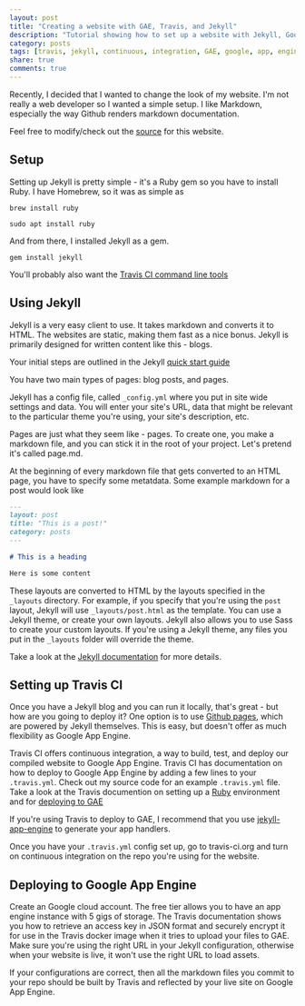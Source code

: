 ```yaml
---
layout: post
title: "Creating a website with GAE, Travis, and Jekyll"
description: "Tutorial showing how to set up a website with Jekyll, Google App Engine, deployed by Travis CI"
category: posts
tags: [travis, jekyll, continuous, integration, GAE, google, app, engine]
share: true
comments: true
---
```


Recently, I decided that I wanted to change the look of my website. I'm
not really a web developer so I wanted a simple setup. I like Markdown,
especially the way Github renders markdown documentation.

Feel free to modify/check out the [source](https://github.com/afnanenayet/personal_blog)
for this website.

## Setup

Setting up Jekyll is pretty simple - it's a Ruby gem so you have to
install Ruby. I have Homebrew, so it was as simple as

    brew install ruby

    sudo apt install ruby

And from there, I installed Jekyll as a gem.

    gem install jekyll

You'll probably also want the [Travis CI command line tools](https://github.com/travis-ci/travis.rb)

## Using Jekyll

Jekyll is a very easy client to use. It takes markdown and converts it to HTML.
The websites are static, making them fast as a nice bonus. Jekyll is primarily
designed for written content like this - blogs.

Your initial steps are outlined in the Jekyll
[quick start guide](https://jekyllrb.com/docs/quickstart/)

You have two main types of pages: blog posts, and pages.

Jekyll has a config file, called `_config.yml` where you put in site wide
settings and data. You will enter your site's URL, data that might be relevant
to the particular theme you're using, your site's description, etc.

Pages are just what they seem like - pages. To create one, you make a markdown
file, and you can stick it in the root of your project. Let's pretend it's
called page.md.

At the beginning of every markdown file that gets converted to an HTML page,
you have to specify some metatdata. Some example markdown for a post would
look like

```markdown
---
layout: post
title: "This is a post!"
category: posts
---

# This is a heading

Here is some content
```

These layouts are converted to HTML by the layouts specified in the `_layouts`
directory. For example, if you specify that you're using the `post` layout,
Jekyll will use `_layouts/post.html` as the template.
You can use a Jekyll theme, or create your own layouts. Jekyll
also allows you to use Sass to create your custom layouts. If you're using a
Jekyll theme, any files you put in the `_layouts` folder will override the
theme.

Take a look at the [Jekyll documentation](https://jekyllrb.com/docs/templates/)
for more details.

## Setting up Travis CI

Once you have a Jekyll blog and you can run it locally, that's great - but how
are you going to deploy it? One option is to use [Github pages](https://pages.github.com), which are
powered by Jekyll themselves. This is easy, but doesn't offer as much flexibility
as Google App Engine.

Travis CI offers continuous integration, a way to build, test, and deploy
our compiled website to Google App Engine. Travis CI has documentation
on how to deploy to Google App Engine by adding a few lines to your
`.travis.yml`. Check out my source code for an example `.travis.yml` file.
Take a look at the Travis documention on setting up a [Ruby](https://docs.travis-ci.com/user/languages/ruby/)
environment and for [deploying to GAE](https://docs.travis-ci.com/user/deployment/google-app-engine/)

If you're using Travis to deploy to GAE, I recommend that you use [jekyll-app-engine](https://github.com/jamesramsay/jekyll-app-engine)
to generate your app handlers.

Once you have your `.travis.yml` config set up, go to travis-ci.org and turn
on continuous integration on the repo you're using for the website.

## Deploying to Google App Engine

Create an Google cloud account. The free tier allows you to have an app engine
instance with 5 gigs of storage. The Travis documentation shows you how to
retrieve an access key in JSON format and securely encrypt it for use in the
Travis docker image when it tries to upload your files to GAE. Make sure you're
using the right URL in your Jekyll configuration, otherwise when your
website is live, it won't use the right URL to load assets.

If your configurations are correct, then all the markdown files you commit
to your repo should be built by Travis and reflected by your live site
on Google App Engine.
